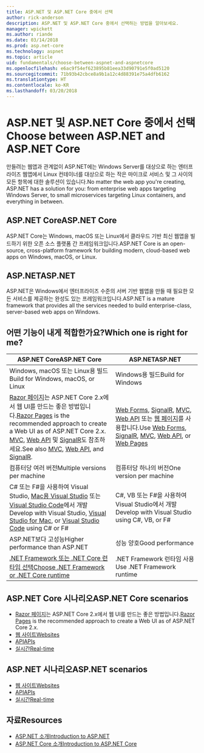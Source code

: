 ```yaml
---
title: ASP.NET 및 ASP.NET Core 중에서 선택
author: rick-anderson
description: ASP.NET 및 ASP.NET Core 중에서 선택하는 방법을 알아보세요.
manager: wpickett
ms.author: riande
ms.date: 03/14/2018
ms.prod: asp.net-core
ms.technology: aspnet
ms.topic: article
uid: fundamentals/choose-between-aspnet-and-aspnetcore
ms.openlocfilehash: e6ac9f54ef623895b81eea33d90791e5f0ad5120
ms.sourcegitcommit: 71b93b42cbce8a9b1a12c4d88391e75a4dfb6162
ms.translationtype: HT
ms.contentlocale: ko-KR
ms.lasthandoff: 03/20/2018
---
```

# <a name="choose-between-aspnet-and-aspnet-core"></a><span data-ttu-id="72d7c-103">ASP.NET 및 ASP.NET Core 중에서 선택</span><span class="sxs-lookup"><span data-stu-id="72d7c-103">Choose between ASP.NET and ASP.NET Core</span></span>

<span data-ttu-id="72d7c-104">만들려는 웹앱과 관계없이 ASP.NET에는 Windows Server를 대상으로 하는 엔터프라이즈 웹앱에서 Linux 컨테이너를 대상으로 하는 작은 마이크로 서비스 및 그 사이의 모든 항목에 대한 솔루션이 있습니다.</span><span class="sxs-lookup"><span data-stu-id="72d7c-104">No matter the web app you're creating, ASP.NET has a solution for you: from enterprise web apps targeting Windows Server, to small microservices targeting Linux containers, and everything in between.</span></span>

## <a name="aspnet-core"></a><span data-ttu-id="72d7c-105">ASP.NET Core</span><span class="sxs-lookup"><span data-stu-id="72d7c-105">ASP.NET Core</span></span>

<span data-ttu-id="72d7c-106">ASP.NET Core는 Windows, macOS 또는 Linux에서 클라우드 기반 최신 웹앱을 빌드하기 위한 오픈 소스 플랫폼 간 프레임워크입니다.</span><span class="sxs-lookup"><span data-stu-id="72d7c-106">ASP.NET Core is an open-source, cross-platform framework for building modern, cloud-based web apps on Windows, macOS, or Linux.</span></span>

## <a name="aspnet"></a><span data-ttu-id="72d7c-107">ASP.NET</span><span class="sxs-lookup"><span data-stu-id="72d7c-107">ASP.NET</span></span>

<span data-ttu-id="72d7c-108">ASP.NET은 Windows에서 엔터프라이즈 수준의 서버 기반 웹앱을 만들 때 필요한 모든 서비스를 제공하는 완성도 있는 프레임워크입니다.</span><span class="sxs-lookup"><span data-stu-id="72d7c-108">ASP.NET is a mature framework that provides all the services needed to build enterprise-class, server-based web apps on Windows.</span></span>

## <a name="which-one-is-right-for-me"></a><span data-ttu-id="72d7c-109">어떤 기능이 내게 적합한가요?</span><span class="sxs-lookup"><span data-stu-id="72d7c-109">Which one is right for me?</span></span>

| <span data-ttu-id="72d7c-110">ASP.NET Core</span><span class="sxs-lookup"><span data-stu-id="72d7c-110">ASP.NET Core</span></span> | <span data-ttu-id="72d7c-111">ASP.NET</span><span class="sxs-lookup"><span data-stu-id="72d7c-111">ASP.NET</span></span> |
|---|---|
|<span data-ttu-id="72d7c-112">Windows, macOS 또는 Linux용 빌드</span><span class="sxs-lookup"><span data-stu-id="72d7c-112">Build for Windows, macOS, or Linux</span></span>|<span data-ttu-id="72d7c-113">Windows용 빌드</span><span class="sxs-lookup"><span data-stu-id="72d7c-113">Build for Windows</span></span>|
|<span data-ttu-id="72d7c-114">[Razor 페이지](xref:mvc/razor-pages/index)는 ASP.NET Core 2.x에서 웹 UI를 만드는 좋은 방법입니다.</span><span class="sxs-lookup"><span data-stu-id="72d7c-114">[Razor Pages](xref:mvc/razor-pages/index) is the recommended approach to create a Web UI as of ASP.NET Core 2.x.</span></span> <span data-ttu-id="72d7c-115">[MVC](xref:mvc/overview), [Web API](xref:tutorials/first-web-api) 및 [SignalR](xref:signalr/introduction)도 참조하세요.</span><span class="sxs-lookup"><span data-stu-id="72d7c-115">See also [MVC](xref:mvc/overview), [Web API](xref:tutorials/first-web-api), and [SignalR](xref:signalr/introduction).</span></span>|<span data-ttu-id="72d7c-116">[Web Forms](/aspnet/web-forms), [SignalR](/aspnet/signalr), [MVC](/aspnet/mvc), [Web API](/aspnet/web-api/) 또는 [웹 페이지](/aspnet/web-pages)를 사용합니다.</span><span class="sxs-lookup"><span data-stu-id="72d7c-116">Use [Web Forms](/aspnet/web-forms), [SignalR](/aspnet/signalr), [MVC](/aspnet/mvc), [Web API](/aspnet/web-api/), or [Web Pages](/aspnet/web-pages)</span></span>|
|<span data-ttu-id="72d7c-117">컴퓨터당 여러 버전</span><span class="sxs-lookup"><span data-stu-id="72d7c-117">Multiple versions per machine</span></span>|<span data-ttu-id="72d7c-118">컴퓨터당 하나의 버전</span><span class="sxs-lookup"><span data-stu-id="72d7c-118">One version per machine</span></span>|
|<span data-ttu-id="72d7c-119">C# 또는 F#을 사용하여 Visual Studio, [Mac용 Visual Studio](https://www.visualstudio.com/vs/visual-studio-mac/) 또는 [Visual Studio Code](https://code.visualstudio.com/)에서 개발</span><span class="sxs-lookup"><span data-stu-id="72d7c-119">Develop with Visual Studio, [Visual Studio for Mac](https://www.visualstudio.com/vs/visual-studio-mac/), or [Visual Studio Code](https://code.visualstudio.com/) using C# or F#</span></span>|<span data-ttu-id="72d7c-120">C#, VB 또는 F#을 사용하여 Visual Studio에서 개발</span><span class="sxs-lookup"><span data-stu-id="72d7c-120">Develop with Visual Studio using C#, VB, or F#</span></span>|
|<span data-ttu-id="72d7c-121">ASP.NET보다 고성능</span><span class="sxs-lookup"><span data-stu-id="72d7c-121">Higher performance than ASP.NET</span></span>|<span data-ttu-id="72d7c-122">성능 양호</span><span class="sxs-lookup"><span data-stu-id="72d7c-122">Good performance</span></span>|
|[<span data-ttu-id="72d7c-123">.NET Framework 또는 .NET Core 런타임 선택</span><span class="sxs-lookup"><span data-stu-id="72d7c-123">Choose .NET Framework or .NET Core runtime</span></span>](/dotnet/articles/standard/choosing-core-framework-server)|<span data-ttu-id="72d7c-124">.NET Framework 런타임 사용</span><span class="sxs-lookup"><span data-stu-id="72d7c-124">Use .NET Framework runtime</span></span>|

## <a name="aspnet-core-scenarios"></a><span data-ttu-id="72d7c-125">ASP.NET Core 시나리오</span><span class="sxs-lookup"><span data-stu-id="72d7c-125">ASP.NET Core scenarios</span></span>

<!-- update link to Razor Pages mvc movie series when done -->
* <span data-ttu-id="72d7c-126">[Razor 페이지](xref:mvc/razor-pages/index)는 ASP.NET Core 2.x에서 웹 UI를 만드는 좋은 방법입니다.</span><span class="sxs-lookup"><span data-stu-id="72d7c-126">[Razor Pages](xref:mvc/razor-pages/index) is the recommended approach to create a Web UI as of ASP.NET Core 2.x.</span></span>
* [<span data-ttu-id="72d7c-127">웹 사이트</span><span class="sxs-lookup"><span data-stu-id="72d7c-127">Websites</span></span>](xref:tutorials/first-mvc-app/index)
* [<span data-ttu-id="72d7c-128">API</span><span class="sxs-lookup"><span data-stu-id="72d7c-128">APIs</span></span>](xref:tutorials/first-web-api)
* [<span data-ttu-id="72d7c-129">실시간</span><span class="sxs-lookup"><span data-stu-id="72d7c-129">Real-time</span></span>](xref:signalr/index)

## <a name="aspnet-scenarios"></a><span data-ttu-id="72d7c-130">ASP.NET 시나리오</span><span class="sxs-lookup"><span data-stu-id="72d7c-130">ASP.NET scenarios</span></span>

* [<span data-ttu-id="72d7c-131">웹 사이트</span><span class="sxs-lookup"><span data-stu-id="72d7c-131">Websites</span></span>](/aspnet/mvc)
* [<span data-ttu-id="72d7c-132">API</span><span class="sxs-lookup"><span data-stu-id="72d7c-132">APIs</span></span>](/aspnet/web-api)
* [<span data-ttu-id="72d7c-133">실시간</span><span class="sxs-lookup"><span data-stu-id="72d7c-133">Real-time</span></span>](/aspnet/signalr)

## <a name="resources"></a><span data-ttu-id="72d7c-134">자료</span><span class="sxs-lookup"><span data-stu-id="72d7c-134">Resources</span></span>

* [<span data-ttu-id="72d7c-135">ASP.NET 소개</span><span class="sxs-lookup"><span data-stu-id="72d7c-135">Introduction to ASP.NET</span></span>](/aspnet/overview)
* [<span data-ttu-id="72d7c-136">ASP.NET Core 소개</span><span class="sxs-lookup"><span data-stu-id="72d7c-136">Introduction to ASP.NET Core</span></span>](xref:index)
